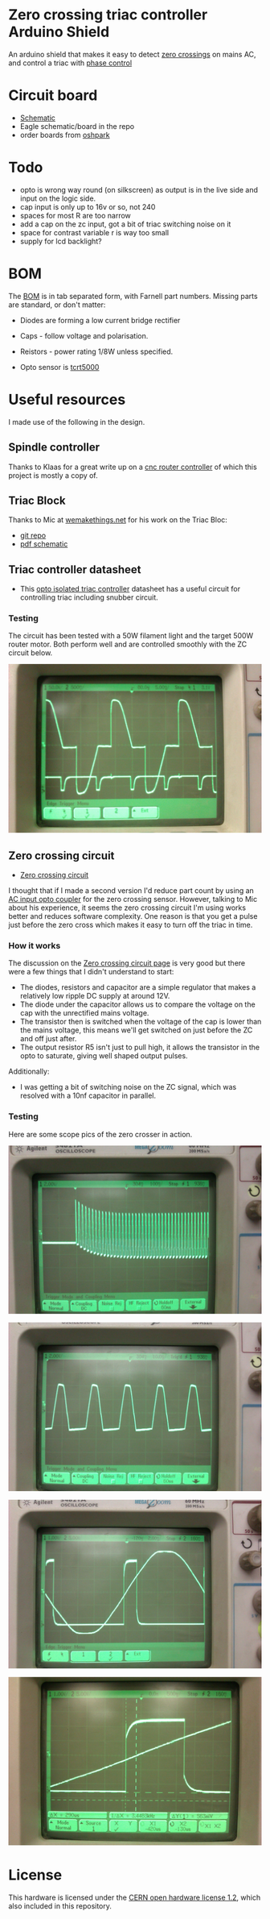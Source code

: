 # Zero crossing triac controller Arduino Shield

An arduino shield that makes it easy to detect [zero crossings](http://en.wikipedia.org/wiki/Zero_cross_circuit) on mains AC, and control a triac with [phase control](http://playground.arduino.cc/Main/ACPhaseControl)

# Circuit board

* [Schematic](schematic.png)
* Eagle schematic/board in the repo
* order boards from [oshpark](http://oshpark.com/shared_projects/XGqh7Sy8)

# Todo

* opto is wrong way round (on silkscreen) as output is in the live side and input on the logic side.
* cap input is only up to 16v or so, not 240
* spaces for most R are too narrow
* add a cap on the zc input, got a bit of triac switching noise on it
* space for contrast variable r is way too small
* supply for lcd backlight?

# BOM

The [BOM](bom.txt) is in tab separated form, with Farnell part numbers. Missing parts are standard, or don't matter:

* Diodes are forming a low current bridge rectifier
* Caps - follow voltage and polarisation.
* Reistors - power rating 1/8W unless specified.

* Opto sensor is [tcrt5000](http://www.vishay.com/docs/83760/tcrt5000.pdf)

# Useful resources

I made use of the following in the design.

## Spindle controller

Thanks to Klaas for a great write up on a [cnc router controller](https://sites.google.com/site/klaasdc/cnc-router/spindle-controller) of which this project is mostly a copy of.

## Triac Block

Thanks to Mic at [wemakethings.net](http://wemakethings.net) for his work on the Triac Bloc:

* [git repo](https://github.com/Miceuz/triac-bloc)
* [pdf schematic](https://github.com/Miceuz/triac-bloc/blob/master/ssr.pdf)

## Triac controller datasheet

* This [opto isolated triac controller](http://www.farnell.com/datasheets/1806097.pdf) datasheet has a useful circuit for controlling triac including snubber circuit.

### Testing

The circuit has been tested with a 50W filament light and the target 500W router motor. Both perform well and are controlled smoothly with the ZC circuit below.

![mains after triac switching, and control signal](triac_shape.jpg "mains after triac switching, and control signal")

## Zero crossing circuit

* [Zero crossing circuit](http://www.dextrel.net/diyzerocrosser.htm)

I thought that if I made a second version I'd reduce part count by using an [AC input opto coupler](http://www.vishay.com/docs/83608/h11aa1.pdf) for the zero crossing sensor. However, talking to Mic about his experience, it seems the zero crossing circuit I'm using works better and reduces software complexity. One reason is that you get a pulse just before the zero cross which makes it easy to turn off the triac in time.


### How it works

The discussion on the [Zero crossing circuit page](http://www.dextrel.net/diyzerocrosser.htm) is very good but there were a few things that I didn't understand to start:

* The diodes, resistors and capacitor are a simple regulator that makes a relatively low ripple DC supply at around 12V.
* The diode under the capacitor allows us to compare the voltage on the cap with the unrectified mains voltage.
* The transistor then is switched when the voltage of the cap is lower than the mains voltage, this means we'll get switched on just before the ZC and off just after.
* The output resistor R5 isn't just to pull high, it allows the transistor in the opto to saturate, giving well shaped output pulses.

Additionally:

* I was getting a bit of switching noise on the ZC signal, which was resolved with a 10nf capacitor in parallel.

### Testing

Here are some scope pics of the zero crosser in action.

![capacitor charging - measured between top of cap and bottom of diode](cap_charge.jpg "capacitor charging - measured between top of cap and bottom of diode")

![voltage across diode (without transistor)](diode_v.jpg "voltage across diode (without transistor)")

![mains voltage and zero crossing pulse](sine_and_zc.jpg "mains voltage and zero crossing pulse")

![mains voltage and zero crossing pulse - magnified](sine_and_zc_zoom.jpg "mains voltage and zero crossing pulse - magnified")




# License

This hardware is licensed under the [CERN open hardware license 1.2](http://www.ohwr.org/attachments/2388/cern_ohl_v_1_2.txt), which also included in this repository.
